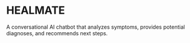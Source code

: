 # HEALMATE
A conversational AI chatbot that analyzes symptoms, provides potential diagnoses, and recommends next steps.
